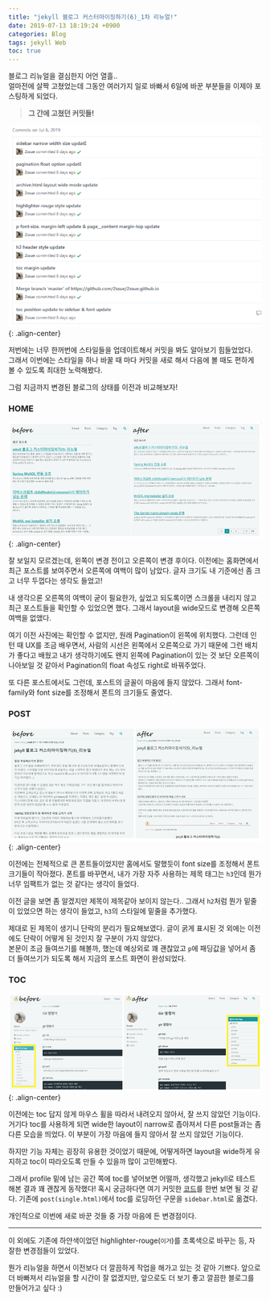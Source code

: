```yaml
---
title: "jekyll 블로그 커스터마이징하기(6)_1차 리뉴얼!"
date: 2019-07-13 18:19:24 +0900
categories: Blog
tags: jekyll Web
toc: true
---
```


블로그 리뉴얼을 결심한지 어언 열흘..  
얼마전에 살짝 고쳤었는데 그동안 여러가지 일로 바빠서 6일에 바꾼 부분들을 이제야 포스팅하게 되었다.  

> **그 간에 고쳤던 커밋들!**  

![git log](/assets/images/blog_reset_1_git_log.png){: .align-center}  

저번에는 너무 한꺼번에 스타일들을 업데이트해서 커밋을 봐도 알아보기 힘들었었다.  
그래서 이번에는 스타일을 하나 바꿀 때 마다 커밋을 새로 해서 다음에 볼 때도 편하게 볼 수 있도록 최대한 노력해봤다.  
  
그럼 지금까지 변경된 블로그의 상태를 이전과 비교해보자!  
  
### HOME
  
![home](/assets/images/blog_reset_1_home.png){: .align-center}  

잘 보일지 모르겠는데, 왼쪽이 변경 전이고 오른쪽이 변경 후이다. 이전에는 홈화면에서 최근 포스트를 보여주면서 오른쪽에 여백이 많이 남았다. 글자 크기도 내 기준에선 좀 크고 너무 두껍다는 생각도 들었고!  
  
내 생각으론 오른쪽의 여백이 굳이 필요한가, 싶었고 되도록이면 스크롤을 내리지 않고 최근 포스트들을 확인할 수 있었으면 했다. 그래서 layout을 wide모드로 변경해 오른쪽 여백을 없앴다.  

여기 이전 사진에는 확인할 수 없지만, 원래 Pagination이 왼쪽에 위치했다. 그런데 인턴 때 UX를 조금 배우면서, 사람의 시선은 왼쪽에서 오른쪽으로 가기 때문에 그런 배치가 좋다고 배웠고 내가 생각하기에도 왠지 왼쪽에 Pagination이 있는 것 보단 오른쪽이 나아보일 것 같아서 Pagination의 float 속성도 right로 바꿔주었다.  
  
또 다른 포스트에서도 그런데, 포스트의 글꼴이 마음에 들지 않았다. 그래서 font-family와 font size를 조정해서 폰트의 크기들도 줄였다.  

### POST 

![post](/assets/images/blog_reset_1_post.png){: .align-center}  
  
이전에는 전체적으로 큰 폰트들이었지만 홈에서도 말했듯이 font size를 조정해서 폰트 크기들이 작아졌다. 폰트를 바꾸면서, 내가 가장 자주 사용하는 제목 태그는 `h3`인데 뭔가 너무 임팩트가 없는 것 같다는 생각이 들었다.  
  
이전 글을 보면 좀 알겠지만 제목이 제목같아 보이지 않는다.. 그래서 `h2`처럼 뭔가 밑줄이 있었으면 하는 생각이 들었고, `h3`의 스타일에 밑줄을 추가했다.  

제대로 된 제목이 생기니 단락의 분리가 필요해보였다. 글이 굵게 표시된 것 외에는 이전에도 단락이 어떻게 된 것인지 잘 구분이 가지 않았다.  
본문이 조금 들여쓰기를 해볼까, 했는데 예상외로 꽤 괜찮았고 `p`에 패딩값을 넣어서 좀 더 들여쓰기가 되도록 해서 지금의 포스트 화면이 완성되었다.  
  
### TOC 

![toc](/assets/images/blog_reset_1_toc.png){: .align-center}   
  
이전에는 toc 답지 않게 마우스 휠을 따라서 내려오지 않아서, 잘 쓰지 않았던 기능이다. 
거기다 toc를 사용하게 되면 wide한 layout이 narrow로 좁아져서 다른 post들과는 좀 다른 모습을 띄었다. 이 부분이 가장 마음에 들지 않아서 잘 쓰지 않았던 기능이다.  
  
하지만 기능 자체는 굉장히 유용한 것이었기 때문에, 어떻게하면 layout을 wide하게 유지하고 toc이 따라오도록 만들 수 있을까 많이 고민해봤다.  
  
그래서 profile 밑에 남는 공간 쪽에 toc를 넣어보면 어떨까, 생각했고 jekyll로 테스트해본 결과 꽤 괜찮게 동작했다! 혹시 궁금하다면 여기 커밋한 [코드](https://github.com/2ssue/2ssue.github.io/commit/a9b5bd3988c16ac135d4ef33ce8ea6832eec5620)를 한번 보면 될 것 같다. 기존에 `post(single.html)`에서 toc를 로딩하던 구문을 `sidebar.html`로 옮겼다.  
  
개인적으로 이번에 새로 바꾼 것들 중 가장 마음에 든 변경점이다.  
  
___

이 외에도 기존에 하얀색이었던 highlighter-rouge(`이거`)를 초록색으로 바꾸는 등, 자잘한 변경점들이 있었다.  
  
뭔가 리뉴얼을 하면서 이전보다 더 깔끔하게 작업을 해가고 있는 것 같아 기쁘다. 앞으로 더 바빠져서 리뉴얼을 할 시간이 잘 없겠지만, 앞으로도 더 보기 좋고 깔끔한 블로그를 만들어가고 싶다 :)  
